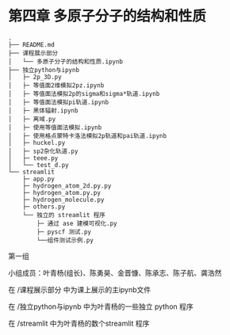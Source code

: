 # 第四章 多原子分子的结构和性质

```
.
├── README.md
├── 课程展示部分
│   └── 多原子分子的结构和性质.ipynb
├── 独立python与ipynb
│   ├─ 2p_3D.py
│   ├─ 等值面2维模拟2pz.ipynb
│   ├─ 等值面法模拟2p的sigma和sigma*轨道.ipynb
│   ├─ 等值面法模拟pi轨道.ipynb
│   ├─ 黑体辐射.ipynb
│   ├─ 离域.py
│   ├─ 使用等值面法模拟.ipynb
│   ├─ 使用格点蒙特卡洛法模拟2p轨道和pai轨道.ipynb
│   ├─ huckel.py
│   ├─ sp2杂化轨道.py
│   ├─ teee.py
│   └── test_d.py
└── streamlit
    ├─ app.py
    ├─ hydrogen_atom_2d.py.py
    ├─ hydrogen_atom.py.py
    ├─ hydrogen_molecule.py
    ├─ others.py
    └── 独立的 streamlit 程序
        ├─ 通过 ase 建模可视化.py
        ├─ pyscf 测试.py
        └──组件测试示例.py
```

第一组

小组成员：叶青杨(组长)、陈勇昊、金晋慷、陈承志、陈子航、龚浩然

在 /课程展示部分 中为课上展示的主ipynb文件

在 /独立python与ipynb 中为叶青杨的一些独立 python 程序

在 /streamlit 中为叶青杨的数个streamlit 程序
